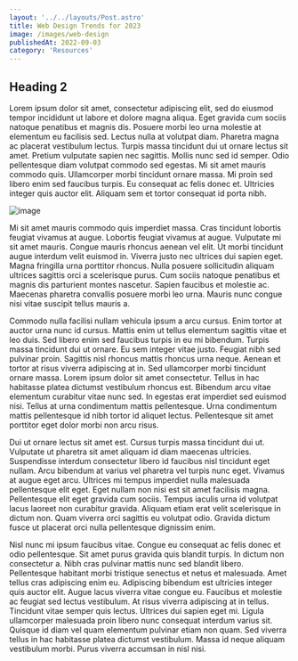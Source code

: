 ```yaml
---
layout: '../../layouts/Post.astro'
title: Web Design Trends for 2023
image: /images/web-design
publishedAt: 2022-09-03
category: 'Resources'
---
```


## Heading 2

Lorem ipsum dolor sit amet, consectetur adipiscing elit, sed do eiusmod tempor incididunt ut labore et dolore magna aliqua. Eget gravida cum sociis natoque penatibus et magnis dis. Posuere morbi leo urna molestie at elementum eu facilisis sed. Lectus nulla at volutpat diam. Pharetra magna ac placerat vestibulum lectus. Turpis massa tincidunt dui ut ornare lectus sit amet. Pretium vulputate sapien nec sagittis. Mollis nunc sed id semper. Odio pellentesque diam volutpat commodo sed egestas. Mi sit amet mauris commodo quis. Ullamcorper morbi tincidunt ornare massa. Mi proin sed libero enim sed faucibus turpis. Eu consequat ac felis donec et. Ultricies integer quis auctor elit. Aliquam sem et tortor consequat id porta nibh.

![image](https://unsplash.it/400/300)

Mi sit amet mauris commodo quis imperdiet massa. Cras tincidunt lobortis feugiat vivamus at augue. Lobortis feugiat vivamus at augue. Vulputate mi sit amet mauris. Congue mauris rhoncus aenean vel elit. Ut morbi tincidunt augue interdum velit euismod in. Viverra justo nec ultrices dui sapien eget. Magna fringilla urna porttitor rhoncus. Nulla posuere sollicitudin aliquam ultrices sagittis orci a scelerisque purus. Cum sociis natoque penatibus et magnis dis parturient montes nascetur. Sapien faucibus et molestie ac. Maecenas pharetra convallis posuere morbi leo urna. Mauris nunc congue nisi vitae suscipit tellus mauris a.

Commodo nulla facilisi nullam vehicula ipsum a arcu cursus. Enim tortor at auctor urna nunc id cursus. Mattis enim ut tellus elementum sagittis vitae et leo duis. Sed libero enim sed faucibus turpis in eu mi bibendum. Turpis massa tincidunt dui ut ornare. Eu sem integer vitae justo. Feugiat nibh sed pulvinar proin. Sagittis nisl rhoncus mattis rhoncus urna neque. Aenean et tortor at risus viverra adipiscing at in. Sed ullamcorper morbi tincidunt ornare massa. Lorem ipsum dolor sit amet consectetur. Tellus in hac habitasse platea dictumst vestibulum rhoncus est. Bibendum arcu vitae elementum curabitur vitae nunc sed. In egestas erat imperdiet sed euismod nisi. Tellus at urna condimentum mattis pellentesque. Urna condimentum mattis pellentesque id nibh tortor id aliquet lectus. Pellentesque sit amet porttitor eget dolor morbi non arcu risus.

Dui ut ornare lectus sit amet est. Cursus turpis massa tincidunt dui ut. Vulputate ut pharetra sit amet aliquam id diam maecenas ultricies. Suspendisse interdum consectetur libero id faucibus nisl tincidunt eget nullam. Arcu bibendum at varius vel pharetra vel turpis nunc eget. Vivamus at augue eget arcu. Ultrices mi tempus imperdiet nulla malesuada pellentesque elit eget. Eget nullam non nisi est sit amet facilisis magna. Pellentesque elit eget gravida cum sociis. Tempus iaculis urna id volutpat lacus laoreet non curabitur gravida. Aliquam etiam erat velit scelerisque in dictum non. Quam viverra orci sagittis eu volutpat odio. Gravida dictum fusce ut placerat orci nulla pellentesque dignissim enim.

Nisl nunc mi ipsum faucibus vitae. Congue eu consequat ac felis donec et odio pellentesque. Sit amet purus gravida quis blandit turpis. In dictum non consectetur a. Nibh cras pulvinar mattis nunc sed blandit libero. Pellentesque habitant morbi tristique senectus et netus et malesuada. Amet tellus cras adipiscing enim eu. Adipiscing bibendum est ultricies integer quis auctor elit. Augue lacus viverra vitae congue eu. Faucibus et molestie ac feugiat sed lectus vestibulum. At risus viverra adipiscing at in tellus. Tincidunt vitae semper quis lectus. Ultrices dui sapien eget mi. Ligula ullamcorper malesuada proin libero nunc consequat interdum varius sit. Quisque id diam vel quam elementum pulvinar etiam non quam. Sed viverra tellus in hac habitasse platea dictumst vestibulum. Massa id neque aliquam vestibulum morbi. Purus viverra accumsan in nisl nisi.